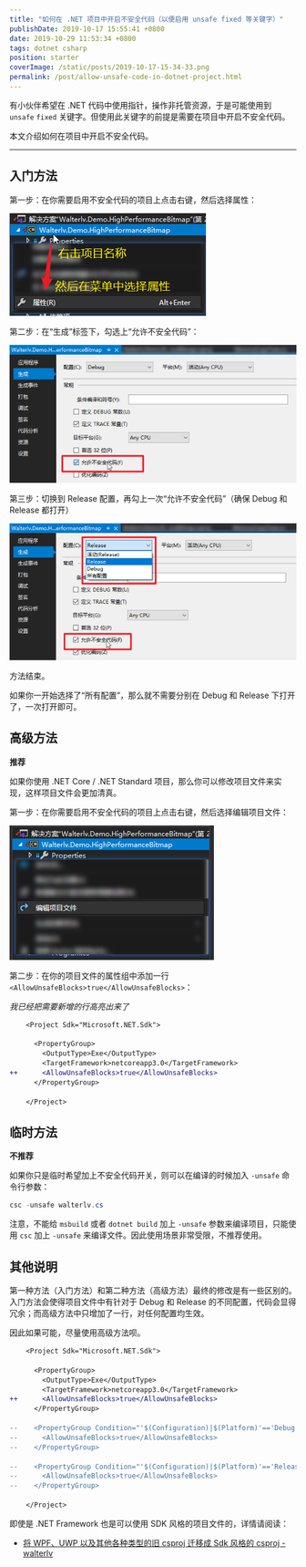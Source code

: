 ```yaml
---
title: "如何在 .NET 项目中开启不安全代码（以便启用 unsafe fixed 等关键字）"
publishDate: 2019-10-17 15:55:41 +0800
date: 2019-10-29 11:53:34 +0800
tags: dotnet csharp
position: starter
coverImage: /static/posts/2019-10-17-15-34-33.png
permalink: /post/allow-unsafe-code-in-dotnet-project.html
---
```


有小伙伴希望在 .NET 代码中使用指针，操作非托管资源，于是可能使用到 `unsafe` `fixed` 关键字。但使用此关键字的前提是需要在项目中开启不安全代码。

本文介绍如何在项目中开启不安全代码。

---

<div id="toc"></div>

## 入门方法

第一步：在你需要启用不安全代码的项目上点击右键，然后选择属性：

![项目 - 属性](/static/posts/2019-10-17-15-34-33.png)

第二步：在“生成”标签下，勾选上“允许不安全代码”：

![允许不安全代码](/static/posts/2019-10-17-15-36-34.png)

第三步：切换到 Release 配置，再勾上一次“允许不安全代码”（确保 Debug 和 Release 都打开）

![在 Release 允许不安全代码](/static/posts/2019-10-17-15-38-36.png)

方法结束。

如果你一开始选择了“所有配置”，那么就不需要分别在 Debug 和 Release 下打开了，一次打开即可。

## 高级方法

**推荐**

如果你使用 .NET Core / .NET Standard 项目，那么你可以修改项目文件来实现，这样项目文件会更加清真。

第一步：在你需要启用不安全代码的项目上点击右键，然后选择编辑项目文件：

![编辑项目文件](/static/posts/2019-10-17-15-42-42.png)

第二步：在你的项目文件的属性组中添加一行 `<AllowUnsafeBlocks>true</AllowUnsafeBlocks>`：

*我已经把需要新增的行高亮出来了*

```diff
    <Project Sdk="Microsoft.NET.Sdk">

      <PropertyGroup>
        <OutputType>Exe</OutputType>
        <TargetFramework>netcoreapp3.0</TargetFramework>
++      <AllowUnsafeBlocks>true</AllowUnsafeBlocks>
      </PropertyGroup>

    </Project>
```

## 临时方法

**不推荐**

如果你只是临时希望加上不安全代码开关，则可以在编译的时候加入 `-unsafe` 命令行参数：

```powershell
csc -unsafe walterlv.cs
```

注意，不能给 `msbuild` 或者 `dotnet build` 加上 `-unsafe` 参数来编译项目，只能使用 `csc` 加上 `-unsafe` 来编译文件。因此使用场景非常受限，不推荐使用。

## 其他说明

第一种方法（入门方法）和第二种方法（高级方法）最终的修改是有一些区别的。入门方法会使得项目文件中有针对于 Debug 和 Release 的不同配置，代码会显得冗余；而高级方法中只增加了一行，对任何配置均生效。

因此如果可能，尽量使用高级方法呗。

```diff
    <Project Sdk="Microsoft.NET.Sdk">

      <PropertyGroup>
        <OutputType>Exe</OutputType>
        <TargetFramework>netcoreapp3.0</TargetFramework>
++      <AllowUnsafeBlocks>true</AllowUnsafeBlocks>
      </PropertyGroup>

--    <PropertyGroup Condition="'$(Configuration)|$(Platform)'=='Debug|AnyCPU'">
--      <AllowUnsafeBlocks>true</AllowUnsafeBlocks>
--    </PropertyGroup>

--    <PropertyGroup Condition="'$(Configuration)|$(Platform)'=='Release|AnyCPU'">
--      <AllowUnsafeBlocks>true</AllowUnsafeBlocks>
--    </PropertyGroup>

    </Project>
```

即使是 .NET Framework 也是可以使用 SDK 风格的项目文件的，详情请阅读：

- [将 WPF、UWP 以及其他各种类型的旧 csproj 迁移成 Sdk 风格的 csproj - walterlv](/post/introduce-new-style-csproj-into-net-framework)


